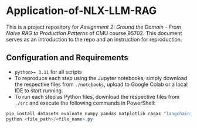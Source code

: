 # Application-of-NLX-LLM-RAG
This is a project repository for *Assignment 2: Ground the Domain - From Naive RAG to Production Patterns* of CMU course 95702. This document serves as an introduction to the repo and an instruction for reproduction.

## Configuration and Requirements
- `python>= 3.11` for all scripts
- To reproduce each step using the Jupyter notebooks, simply download the respective files from `./notebooks`, upload to Google Colab or a local IDE to start running.
- To run each step as Python files, download the respective files from  `./src` and execute the following commands in PowerShell:
```powershell
pip install datasets evaluate numpy pandas matplotlib ragas "langchain-openai>=0.1.7" transformers sentence-transformers pymilvus faiss-cpu
python <file_path>/<file_name>.py


